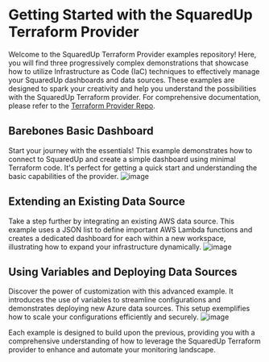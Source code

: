 # Getting Started with the SquaredUp Terraform Provider

Welcome to the SquaredUp Terraform Provider examples repository! Here, you will find three progressively complex demonstrations that showcase how to utilize Infrastructure as Code (IaC) techniques to effectively manage your SquaredUp dashboards and data sources. These examples are designed to spark your creativity and help you understand the possibilities with the SquaredUp Terraform provider. For comprehensive documentation, please refer to the [Terraform Provider Repo](https://github.com/squaredup/terraform-provider-squaredup/blob/main/docs/index.md).

## Barebones Basic Dashboard
Start your journey with the essentials! This example demonstrates how to connect to SquaredUp and create a simple dashboard using minimal Terraform code. It's perfect for getting a quick start and understanding the basic capabilities of the provider.
![image](https://github.com/squaredup/introduction-to-squaredup-terraform/assets/17866458/b7dc3eae-1087-4872-9d7d-ff95691cf665)

## Extending an Existing Data Source
Take a step further by integrating an existing AWS data source. This example uses a JSON list to define important AWS Lambda functions and creates a dedicated dashboard for each within a new workspace, illustrating how to expand your infrastructure dynamically.
![image](https://github.com/squaredup/introduction-to-squaredup-terraform/assets/17866458/8f63b0a2-38af-4082-a414-805455389dce)

## Using Variables and Deploying Data Sources
Discover the power of customization with this advanced example. It introduces the use of variables to streamline configurations and demonstrates deploying new Azure data sources. This setup exemplifies how to scale your configurations efficiently and securely.
![image](https://github.com/squaredup/introduction-to-squaredup-terraform/assets/17866458/7facb8d1-2e5d-4210-ab16-4b0477b760a9)

Each example is designed to build upon the previous, providing you with a comprehensive understanding of how to leverage the SquaredUp Terraform provider to enhance and automate your monitoring landscape.
